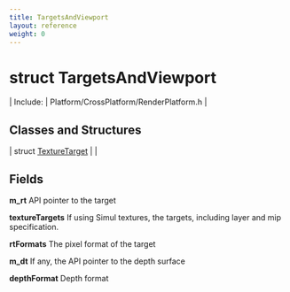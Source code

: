 ```yaml
---
title: TargetsAndViewport
layout: reference
weight: 0
---
```

struct TargetsAndViewport
===

| Include: | Platform/CrossPlatform/RenderPlatform.h |



Classes and Structures
---

| struct [TextureTarget](targetsandviewport/texturetarget.html) |  |



Fields
---

**m_rt**  API pointer to the target

**textureTargets**  If using Simul textures, the targets, including layer and mip specification.

**rtFormats**  The pixel format of the target

**m_dt**  If any, the API pointer to the depth surface

**depthFormat**  Depth format
